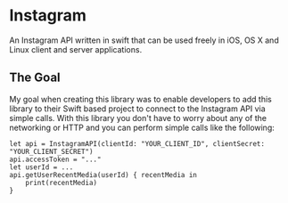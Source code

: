 # Instagram
An Instagram API written in swift that can be used freely in iOS, OS X and Linux client and server applications. 


## The Goal

My goal when creating this library was to enable developers to add this library to their Swift based project to connect to the Instagram API via simple calls.
With this library you don't have to worry about any of the networking or HTTP and you can perform simple calls like the following:
```
let api = InstagramAPI(clientId: "YOUR_CLIENT_ID", clientSecret: "YOUR_CLIENT_SECRET")
api.accessToken = "..."
let userId = ...
api.getUserRecentMedia(userId) { recentMedia in
    print(recentMedia)
}
```
